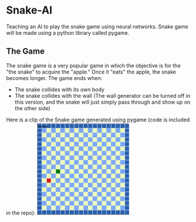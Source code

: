 # Snake-AI
Teaching an AI to play the snake game using neural networks. Snake game will be made using a python library called pygame. 

## The Game
The snake game is a very popular game in which the objective is for the "the snake" to acquire the "apple." Once it "eats" the apple, the snake becomes longer. The game ends when:
 - The snake collides with its own body
 - The snake collides with the wall (The wall generator can be turned off in this version, and the snake will just simply pass through and show up on the other side)

Here is a clip of the Snake game generated using pygame (code is included in the repo):
<img src = "https://github.com/yvielcastillejos/Snake-AI/blob/main/game.gif" width = "250" height = "250">
